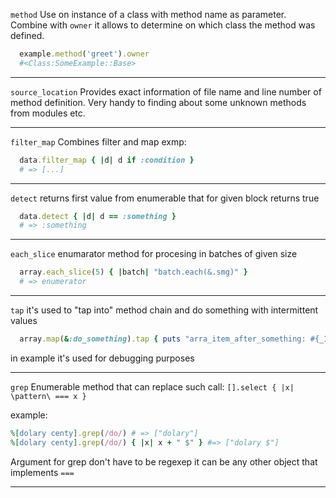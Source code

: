 `method`
Use on instance of a class with method name as parameter.
Combine with `owner` it allows to determine on which class the method was defined.

```ruby
  example.method('greet').owner
  #<Class:SomeExample::Base>
```

---

`source_location`
Provides exact information of file name and line number of method definition.
Very handy to finding about some unknown methods from modules etc.

---

`filter_map`
Combines filter and map exmp:
```ruby
  data.filter_map { |d| d if :condition }
  # => [...]
```

---

`detect`
returns first value from enumerable that for given block returns true
```ruby
  data.detect { |d| d == :something }
  # => :something
```

---

`each_slice`
enumarator method for procesing in batches of given size
```ruby
  array.each_slice(5) { |batch| "batch.each(&.smg)" }
  # => enumerator
```

---

`tap`
it's used to "tap into" method chain and do something with intermittent values
```ruby
  array.map(&:do_something).tap { puts "arra_item_after_something: #{_1.inspect}""}.map(&:do_smg_else)
```

in example it's used for debugging purposes

---

`grep`
Enumerable method that can replace such call:
`[].select { |x| \pattern\ === x }`

example:
```ruby
%[dolary centy].grep(/do/) # => ["dolary"]
%[dolary centy].grep(/do/) { |x| x + " $" } #=> ["dolary $"]
```

Argument for grep don't have to be regexep it can be any other object that implements `===`

---
